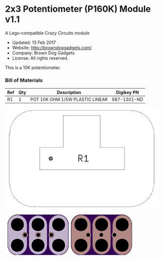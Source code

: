 <!--- start title --->
# 2x3 Potentiometer (P160K) Module v1.1
A Lego-compatible Crazy Circuits module

- Updated: 13 Feb 2017
- Website: http://browndoggadgets.com/
- Company: Brown Dog Gadgets
- License: All rights reserved.

<!--- end title --->
This is a 10K potentiometer. 

<!--- bom start --->
### Bill of Materials

|Ref|Qty|Description|Digikey PN|
|---|---|-----------|------|
|R1|1|POT 10K OHM 1/5W PLASTIC LINEAR|987-1301-ND|


<!--- bom end --->
![Assembly Diagram](assembly.png)

![Gerber Preview](preview.png)

